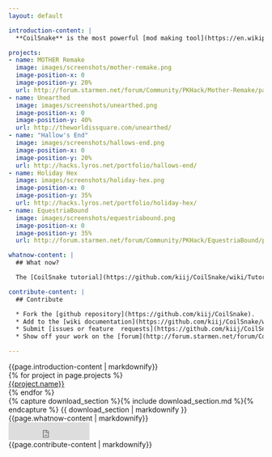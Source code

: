 ```yaml
---
layout: default

introduction-content: |
  **CoilSnake** is the most powerful [mod making tool](https://en.wikipedia.org/wiki/Game_mod) for the game [*EarthBound*](https://en.wikipedia.org/wiki/EarthBound). CoilSnake has been used to create several entirely original games using the *EarthBound* engine:

projects:
- name: MOTHER Remake
  image: images/screenshots/mother-remake.png
  image-position-x: 0
  image-position-y: 20%
  url: http://forum.starmen.net/forum/Community/PKHack/Mother-Remake/page/1/
- name: Unearthed
  image: images/screenshots/unearthed.png
  image-position-x: 0
  image-position-y: 40%
  url: http://theworldissquare.com/unearthed/
- name: "Hallow's End"
  image: images/screenshots/hallows-end.png
  image-position-x: 0
  image-position-y: 20%
  url: http://hacks.lyros.net/portfolio/hallows-end/
- name: Holiday Hex
  image: images/screenshots/holiday-hex.png
  image-position-x: 0
  image-position-y: 35%
  url: http://hacks.lyros.net/portfolio/holiday-hex/
- name: EquestriaBound
  image: images/screenshots/equestriabound.png
  image-position-x: 0
  image-position-y: 35%
  url: http://forum.starmen.net/forum/Community/PKHack/EquestriaBound/page/1/

whatnow-content: |
  ## What now?

  The [CoilSnake tutorial](https://github.com/kiij/CoilSnake/wiki/Tutorial) is the best place to get started.

contribute-content: |
  ## Contribute

  * Fork the [github repository](https://github.com/kiij/CoilSnake).
  * Add to the [wiki documentation](https://github.com/kiij/CoilSnake/wiki).
  * Submit [issues or feature  requests](https://github.com/kiij/CoilSnake/issues).
  * Show off your work on the [forum](http://forum.starmen.net/forum/Community/PKHack) or [IRC channel](irc://irc.thinstack.net/pkhax).

---
```


<section id="s_introduction">
  {{page.introduction-content | markdownify}}

  <div>
    {% for project in page.projects %}
      <div class="project_button"
           style="background-image: url('{{ project.image }}'); background-position: {{ project.image-position-x}} {{project.image-position-y}};">
        <a href="{{ project.url }}">
          <span>{{project.name}}</span>
        </a>
      </div>
    {% endfor %}
  </div>
</section>

<section id="s_download">
  {% capture download_section %}{% include download_section.md %}{% endcapture %}
  {{ download_section | markdownify }}
</section>

<section id="s_whatnow">
  {{page.whatnow-content | markdownify}}
</section>

<section id="s_contribute">
  <div class="topright"><iframe src="http://ghbtns.com/github-btn.html?user=kiij&amp;repo=CoilSnake&amp;type=watch&amp;count=true&amp;size=large" width="160" height="35" style="border: none;"> </iframe></div>
  {{page.contribute-content | markdownify}}
</section>
